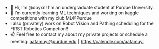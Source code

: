 - 👋 Hi, I’m @doyxn! I'm an undergraduate student at Purdue University. 
- 🌱 I’m currently learning ML techniques and working on kaggle competitions with my club ML@Purdue
- I also (privately) work on Robot Vision and Pathing scheduling for the FIRST Robotics Competion!!
- 📫 Feel free to contact my about my private projects or schedule a meeting: aafamuyi@purdue.edu | https://calendly.com/aafamuyi

<!---
doyxn/doyxn is a ✨ special ✨ repository because its `README.md` (this file) appears on your GitHub profile.
You can click the Preview link to take a look at your changes.
--->
